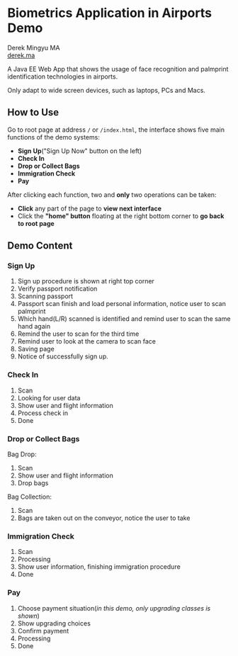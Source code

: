 # Biometrics Application in Airports Demo

Derek Mingyu MA  
[derek.ma](http://derek.ma)  

A Java EE Web App that shows the usage of face recognition and palmprint identification technologies in airports.

Only adapt to wide screen devices, such as laptops, PCs and Macs.

## How to Use

Go to root page at address `/` or `/index.html`, the interface shows five main functions of the demo systems:

* **Sign Up**("Sign Up Now" button on the left)
* **Check In**
* **Drop or Collect Bags**
* **Immigration Check**
* **Pay**

After clicking each function, two and **only** two operations can be taken:

* **Click** any part of the page to **view next interface**
* Click the **"home" button** floating at the right bottom corner to **go back to root page**

## Demo Content

### Sign Up

1. Sign up procedure is shown at right top corner
2. Verify passport notification
3. Scanning passport
4. Passport scan finish and load personal information, notice user to scan palmprint
5. Which hand(L/R) scanned is identified and remind user to scan the same hand again
6. Remind the user to scan for the third time
7. Remind user to look at the camera to scan face
8. Saving page
9. Notice of successfully sign up.

### Check In

1. Scan
2. Looking for user data
3. Show user and flight information
4. Process check in
5. Done

### Drop or Collect Bags

Bag Drop:

1. Scan
2. Show user and flight information
3. Drop bags

Bag Collection:

1. Scan
2. Bags are taken out on the conveyor, notice the user to take


### Immigration Check

1. Scan
2. Processing
3. Show user information, finishing immigration procedure
4. Done


### Pay

1. Choose payment situation(*in this demo, only upgrading classes is shown*)
2. Show upgrading choices
3. Confirm payment
4. Processing
5. Done


